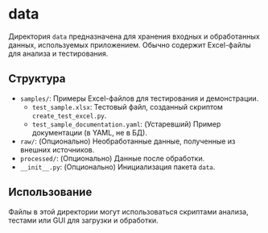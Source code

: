 # data

Директория `data` предназначена для хранения входных и обработанных данных, используемых приложением. Обычно содержит Excel-файлы для анализа и тестирования.

## Структура

* `samples/`: Примеры Excel-файлов для тестирования и демонстрации.
    * `test_sample.xlsx`: Тестовый файл, созданный скриптом `create_test_excel.py`.
    * `test_sample_documentation.yaml`: (Устаревший) Пример документации (в YAML, не в БД).
* `raw/`: (Опционально) Необработанные данные, полученные из внешних источников.
* `processed/`: (Опционально) Данные после обработки.
* `__init__.py`: (Опционально) Инициализация пакета `data`.

## Использование

Файлы в этой директории могут использоваться скриптами анализа, тестами или GUI для загрузки и обработки.
